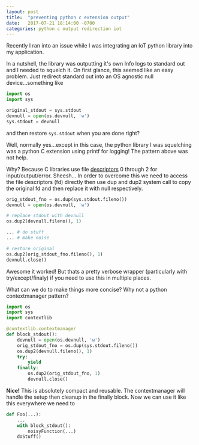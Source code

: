 ```yaml
---
layout: post
title:  "preventing python c extension output"
date:   2017-07-21 18:14:00 -0700
categories: python c output redirection iot
---
```


Recently I ran into an issue while I was integrating an IoT python library into my application.

In a nutshell, the library was outputting it's own Info logs to standard out and I needed to squelch it. On first glance, this seemed like an easy problem. Just redirect standard out into an OS agnostic null device...something like

```python
import os
import sys

original_stdout = sys.stdout
devnull = open(os.devnull, 'w')
sys.stdout = devnull
```

and then restore `sys.stdout` when you are done right?  

Well, normally yes...except in this case, the python library I was squelching was a python C extension using printf for logging! The pattern above was not help.

Why? Because C libraries use file [descriptors](https://en.wikipedia.org/wiki/File_descriptor) 0 through 2 for input/output/error. Sheesh...
In order to overcome this we need to access the file descriptors (fd) directly then use dup and dup2 system call to copy the original fd and then replace it with null respectively. 

```python
orig_stdout_fno = os.dup(sys.stdout.fileno())
devnull = open(os.devnull, 'w')

# replace stdout with devnull
os.dup2(devnull.fileno(), 1)

... # do stuff
... # make noise

# restore original
os.dup2(orig_stdout_fno.fileno(), 1)
devnull.close()
```

Awesome it worked! But thats a pretty verbose wrapper (particularly with try/except/finaly) if you need to use this in multiple places.

What can we do to make things more concise? Why not a python contextmanager pattern?


```python
import os
import sys
import contextlib

@contextlib.contextmanager
def block_stdout():
    devnull = open(os.devnull, 'w')
    orig_stdout_fno = os.dup(sys.stdout.fileno())
    os.dup2(devnull.fileno(), 1)
    try:
        yield
    finally:
        os.dup2(orig_stdout_fno, 1)
        devnull.close()
```

**Nice!** This is absolutely compact and reusable. The contextmanager will handle the setup then cleanup in the finally block. Now we can use it like this everywhere we need to

```python
def Foo(...):
    ...
    with block_stdout():
        noisyFunction(...)
    doStuff()
```

